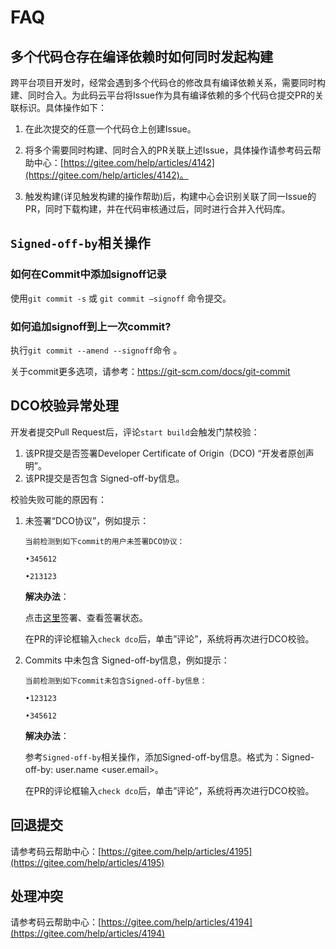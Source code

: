 # FAQ


## 多个代码仓存在编译依赖时如何同时发起构建

跨平台项目开发时，经常会遇到多个代码仓的修改具有编译依赖关系，需要同时构建、同时合入。为此码云平台将Issue作为具有编译依赖的多个代码仓提交PR的关联标识。具体操作如下：

1. 在此次提交的任意一个代码仓上创建Issue。

2. 将多个需要同时构建、同时合入的PR关联上述Issue，具体操作请参考码云帮助中心：[https://gitee.com/help/articles/4142](https://gitee.com/help/articles/4142)。

3. 触发构建\(详见触发构建的操作帮助\)后，构建中心会识别关联了同一Issue的PR，同时下载构建，并在代码审核通过后，同时进行合并入代码库。

## `Signed-off-by`相关操作

### 如何在Commit中添加signoff记录

使用`git commit -s` 或 `git commit –signoff` 命令提交。

### 如何追加signoff到上一次commit?

执行`git commit --amend --signoff`命令 。

关于commit更多选项，请参考：[https://](https://git-scm.com/docs/git-commit)[git-scm.com/docs/git-commit](https://git-scm.com/docs/git-commit)

## DCO校验异常处理

开发者提交Pull Request后，评论`start build`会触发门禁校验：

1. 该PR提交是否签署Developer Certificate of Origin（DCO) “开发者原创声明”。
2. 该PR提交是否包含 Signed-off-by信息。

校验失败可能的原因有：

1. 未签署“DCO协议”，例如提示：

   ```
   当前检测到如下commit的用户未签署DCO协议：

   •345612

   •213123
   ```

   **解决办法**：

   点击[这里](https://dco.arkui-x.cn)签署、查看签署状态。

   在PR的评论框输入`check dco`后，单击”评论”，系统将再次进行DCO校验。

2. Commits 中未包含 Signed-off-by信息，例如提示：

   ```
   当前检测到如下commit未包含Signed-off-by信息：

   •123123

   •345612
   ```

   **解决办法**：

   参考`Signed-off-by`相关操作，添加Signed-off-by信息。格式为：Signed-off-by: user.name <user.email>。

   在PR的评论框输入`check dco`后，单击”评论”，系统将再次进行DCO校验。

## 回退提交

请参考码云帮助中心：[https://gitee.com/help/articles/4195](https://gitee.com/help/articles/4195)

## 处理冲突

请参考码云帮助中心：[https://gitee.com/help/articles/4194](https://gitee.com/help/articles/4194)

